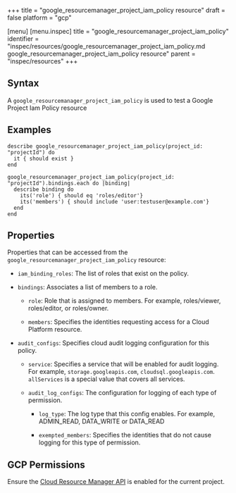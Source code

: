 +++
title = "google_resourcemanager_project_iam_policy resource"
draft = false
platform = "gcp"

[menu]
  [menu.inspec]
    title = "google_resourcemanager_project_iam_policy"
    identifier = "inspec/resources/google_resourcemanager_project_iam_policy.md google_resourcemanager_project_iam_policy resource"
    parent = "inspec/resources"
+++


## Syntax
A `google_resourcemanager_project_iam_policy` is used to test a Google Project Iam Policy resource

## Examples
```
describe google_resourcemanager_project_iam_policy(project_id: "projectId") do
  it { should exist }
end

google_resourcemanager_project_iam_policy(project_id: "projectId").bindings.each do |binding|
  describe binding do
    its('role') { should eq 'roles/editor'}
    its('members') { should include 'user:testuser@example.com'}
  end
end
```

## Properties
Properties that can be accessed from the `google_resourcemanager_project_iam_policy` resource:

  * `iam_binding_roles`: The list of roles that exist on the policy.

  * `bindings`: Associates a list of members to a role.

    * `role`: Role that is assigned to members. For example, roles/viewer, roles/editor, or roles/owner.

    * `members`: Specifies the identities requesting access for a Cloud Platform resource.

  * `audit_configs`: Specifies cloud audit logging configuration for this policy.

    * `service`: Specifies a service that will be enabled for audit logging. For example, `storage.googleapis.com`, `cloudsql.googleapis.com`. `allServices`  is a special value that covers all services.

    * `audit_log_configs`: The configuration for logging of each type of permission.

      * `log_type`: The log type that this config enables. For example, ADMIN_READ, DATA_WRITE or DATA_READ

      * `exempted_members`: Specifies the identities that do not cause logging for this type of permission.



## GCP Permissions

Ensure the [Cloud Resource Manager API](https://console.cloud.google.com/apis/library/cloudresourcemanager.googleapis.com/) is enabled for the current project.
